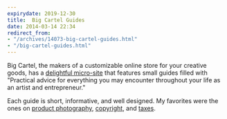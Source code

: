 ```yaml
---
expirydate: 2019-12-30
title:  Big Cartel Guides
date: 2014-03-14 22:34
redirect_from:
- "/archives/14073-big-cartel-guides.html"
- "/big-cartel-guides.html"
---
```



Big Cartel, the makers of a customizable online store for your creative goods, has a [delightful micro-site](http://guides.bigcartel.com) that features small guides filled with "Practical advice for everything you may encounter throughout your life as an artist and entrepreneur."

Each guide is short, informative, and well designed. My favorites were the ones on [product photography](http://guides.bigcartel.com/product-photography/), [copyright](http://guides.bigcartel.com/copyright), and [taxes](http://guides.bigcartel.com/taxes/). 
